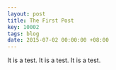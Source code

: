 ```yaml
---
layout: post
title: The First Post
key: 10002
tags: blog
date: 2015-07-02 00:00:00 +08:00
---
```


It is a test. It is a test. It is a test.